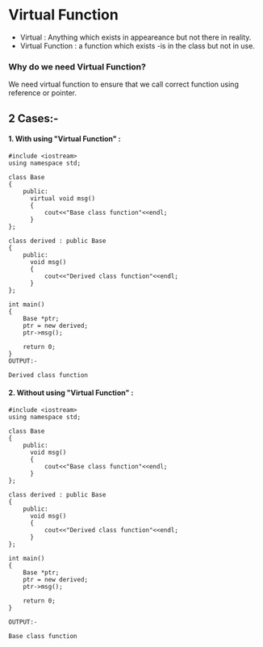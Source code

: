 # Virtual Function

- Virtual : Anything which exists in appeareance but not there in reality.
- Virtual Function : a function which exists -is in the class but not in use.

### Why do we need Virtual Function?

We need virtual function to ensure that we call correct function using reference or pointer.

## 2 Cases:-

#### 1. With using "Virtual Function" :

```
#include <iostream>
using namespace std;

class Base
{
    public:
      virtual void msg()
      {
          cout<<"Base class function"<<endl;
      }
};

class derived : public Base
{
    public:
      void msg()
      {
          cout<<"Derived class function"<<endl;
      }  
};

int main()
{
    Base *ptr;
    ptr = new derived;
    ptr->msg();
    
    return 0;
}
OUTPUT:-

Derived class function
```

#### 2. Without using "Virtual Function" : 

```
#include <iostream>
using namespace std;

class Base
{
    public:
      void msg()
      {
          cout<<"Base class function"<<endl;
      }
};

class derived : public Base
{
    public:
      void msg()
      {
          cout<<"Derived class function"<<endl;
      }  
};

int main()
{
    Base *ptr;
    ptr = new derived;
    ptr->msg();
    
    return 0;
}

OUTPUT:-

Base class function
```
